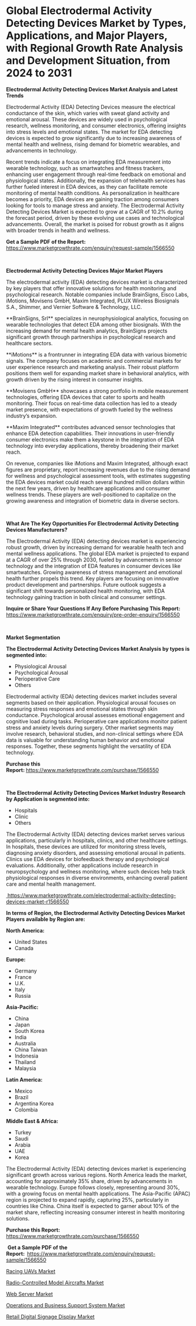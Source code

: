 <p><h1>Global Electrodermal Activity Detecting Devices Market by Types, Applications, and Major Players, with Regional Growth Rate Analysis and Development Situation, from 2024 to 2031</h1></p><p><strong>Electrodermal Activity Detecting Devices Market Analysis and Latest Trends</strong></p>
<p><p>Electrodermal Activity (EDA) Detecting Devices measure the electrical conductance of the skin, which varies with sweat gland activity and emotional arousal. These devices are widely used in psychological research, wellness monitoring, and consumer electronics, offering insights into stress levels and emotional states. The market for EDA detecting devices is expected to grow significantly due to increasing awareness of mental health and wellness, rising demand for biometric wearables, and advancements in technology.</p><p>Recent trends indicate a focus on integrating EDA measurement into wearable technology, such as smartwatches and fitness trackers, enhancing user engagement through real-time feedback on emotional and physiological states. Additionally, the expansion of telehealth services has further fueled interest in EDA devices, as they can facilitate remote monitoring of mental health conditions. As personalization in healthcare becomes a priority, EDA devices are gaining traction among consumers looking for tools to manage stress and anxiety. The Electrodermal Activity Detecting Devices Market is expected to grow at a CAGR of 10.2% during the forecast period, driven by these evolving use cases and technological advancements. Overall, the market is poised for robust growth as it aligns with broader trends in health and wellness.</p></p>
<p><strong>Get a Sample PDF of the Report:&nbsp;</strong> <a href="https://www.marketgrowthrate.com/enquiry/request-sample/1566550">https://www.marketgrowthrate.com/enquiry/request-sample/1566550</a></p>
<p>&nbsp;</p>
<p><strong>Electrodermal Activity Detecting Devices Major Market Players</strong></p>
<p><p>The electrodermal activity (EDA) detecting devices market is characterized by key players that offer innovative solutions for health monitoring and psychological research. Notable companies include BrainSigns, Eisco Labs, iMotions, Movisens GmbH, Maxim Integrated, PLUX Wireless Biosignals S.A., Shimmer, and Vernier Software & Technology, LLC.</p><p>**BrainSigns, Srl** specializes in neurophysiological analytics, focusing on wearable technologies that detect EDA among other biosignals. With the increasing demand for mental health analytics, BrainSigns projects significant growth through partnerships in psychological research and healthcare sectors.</p><p>**iMotions** is a frontrunner in integrating EDA data with various biometric signals. The company focuses on academic and commercial markets for user experience research and marketing analysis. Their robust platform positions them well for expanding market share in behavioral analytics, with growth driven by the rising interest in consumer insights.</p><p>**Movisens GmbH** showcases a strong portfolio in mobile measurement technologies, offering EDA devices that cater to sports and health monitoring. Their focus on real-time data collection has led to a steady market presence, with expectations of growth fueled by the wellness industry’s expansion.</p><p>**Maxim Integrated** contributes advanced sensor technologies that enhance EDA detection capabilities. Their innovations in user-friendly consumer electronics make them a keystone in the integration of EDA technology into everyday applications, thereby broadening their market reach.</p><p>On revenue, companies like iMotions and Maxim Integrated, although exact figures are proprietary, report increasing revenues due to the rising demand for wellness and psychological assessment tools, with estimates suggesting the EDA devices market could reach several hundred million dollars within the next few years, driven by healthcare applications and consumer wellness trends. These players are well-positioned to capitalize on the growing awareness and integration of biometric data in diverse sectors.</p></p>
<p>&nbsp;</p>
<p><strong>What Are The Key Opportunities For Electrodermal Activity Detecting Devices Manufacturers?</strong></p>
<p><p>The Electrodermal Activity (EDA) detecting devices market is experiencing robust growth, driven by increasing demand for wearable health tech and mental wellness applications. The global EDA market is projected to expand at a CAGR of over 25% through 2030, fueled by advancements in sensor technology and the integration of EDA features in consumer devices like smartwatches. Growing awareness of stress management and emotional health further propels this trend. Key players are focusing on innovative product development and partnerships. Future outlook suggests a significant shift towards personalized health monitoring, with EDA technology gaining traction in both clinical and consumer settings.</p></p>
<p><strong>Inquire or Share Your Questions If Any Before Purchasing This Report:</strong> <a href="https://www.marketgrowthrate.com/enquiry/pre-order-enquiry/1566550">https://www.marketgrowthrate.com/enquiry/pre-order-enquiry/1566550</a></p>
<p>&nbsp;</p>
<p><strong>Market Segmentation</strong></p>
<p><strong>The Electrodermal Activity Detecting Devices Market Analysis by types is segmented into:</strong></p>
<p><ul><li>Physiological Arousal</li><li>Psychological Arousal</li><li>Perioperative Care</li><li>Others</li></ul></p>
<p><p>Electrodermal activity (EDA) detecting devices market includes several segments based on their application. Physiological arousal focuses on measuring stress responses and emotional states through skin conductance. Psychological arousal assesses emotional engagement and cognitive load during tasks. Perioperative care applications monitor patient stress and anxiety levels during surgery. Other market segments may involve research, behavioral studies, and non-clinical settings where EDA data is valuable for understanding human behavior and emotional responses. Together, these segments highlight the versatility of EDA technology.</p></p>
<p><strong>Purchase this Report:&nbsp;</strong><a href="https://www.marketgrowthrate.com/purchase/1566550">https://www.marketgrowthrate.com/purchase/1566550</a></p>
<p>&nbsp;</p>
<p><strong>The Electrodermal Activity Detecting Devices Market Industry Research by Application is segmented into:</strong></p>
<p><ul><li>Hospitals</li><li>Clinic</li><li>Others</li></ul></p>
<p><p>The Electrodermal Activity (EDA) detecting devices market serves various applications, particularly in hospitals, clinics, and other healthcare settings. In hospitals, these devices are utilized for monitoring stress levels, diagnosing anxiety disorders, and assessing emotional arousal in patients. Clinics use EDA devices for biofeedback therapy and psychological evaluations. Additionally, other applications include research in neuropsychology and wellness monitoring, where such devices help track physiological responses in diverse environments, enhancing overall patient care and mental health management.</p></p>
<p><a href="https://www.marketgrowthrate.com/electrodermal-activity-detecting-devices-market-r1566550">&nbsp;https://www.marketgrowthrate.com/electrodermal-activity-detecting-devices-market-r1566550</a></p>
<p><strong>In terms of Region, the Electrodermal Activity Detecting Devices Market Players available by Region are:</strong></p>
<p>
    <p> <strong> North America: </strong>
        <ul>
            <li>United States</li>
            <li>Canada</li>
        </ul>
        </p> 
    <p> <strong> Europe: </strong>
        <ul>
            <li>Germany</li>
            <li>France</li>
            <li>U.K.</li>
            <li>Italy</li>
            <li>Russia</li>
        </ul>
        </p> 
    <p> <strong> Asia-Pacific: </strong>
        <ul>
            <li>China</li>
            <li>Japan</li>
            <li>South Korea</li>
            <li>India</li>
            <li>Australia</li>
            <li>China Taiwan</li>
            <li>Indonesia</li>
            <li>Thailand</li>
            <li>Malaysia</li>
        </ul>
        </p> 
    <p> <strong> Latin America: </strong>
        <ul>
            <li>Mexico</li>
            <li>Brazil</li>
            <li>Argentina Korea</li>
            <li>Colombia</li>
        </ul>
        </p> 
    <p> <strong> Middle East & Africa: </strong>
        <ul>
            <li>Turkey</li>
            <li>Saudi</li>
            <li>Arabia</li>
            <li>UAE</li>
            <li>Korea</li>
        </ul>
    </p>
    </p>
<p><p>The Electrodermal Activity (EDA) detecting devices market is experiencing significant growth across various regions. North America leads the market, accounting for approximately 35% share, driven by advancements in wearable technology. Europe follows closely, representing around 30%, with a growing focus on mental health applications. The Asia-Pacific (APAC) region is projected to expand rapidly, capturing 25%, particularly in countries like China. China itself is expected to garner about 10% of the market share, reflecting increasing consumer interest in health monitoring solutions.</p></p>
<p><strong>Purchase this Report: </strong><a href="https://www.marketgrowthrate.com/purchase/1566550">https://www.marketgrowthrate.com/purchase/1566550</a></p>
<p>&nbsp;<strong>Get a Sample PDF of the Report:&nbsp;&nbsp;</strong><a href="https://www.marketgrowthrate.com/enquiry/request-sample/1566550">https://www.marketgrowthrate.com/enquiry/request-sample/1566550</a></p>
<p><strong></strong></p>
<p><p><a href="https://medium.com/@roypolash599_23949/future-trajectory-of-the-racing-uavs-market-emerging-market-trends-and-forecasts-till-2031-33b19d9b08df?postPublishedType=repub">Racing UAVs Market</a></p><p><a href="https://medium.com/@roypolash599_23949/what-factors-will-influence-the-radio-controlled-model-aircrafts-market-in-the-coming-years-2447c8a25f35?postPublishedType=repub">Radio-Controlled Model Aircrafts Market</a></p><p><a href="https://www.linkedin.com/pulse/driving-factors-behind-web-server-market-trends-applications-dqdhe?trackingId=guDzg99lTzqdKD%2B5XLWGAQ%3D%3D">Web Server Market</a></p><p><a href="https://github.com/mahnoor2003/Market-Research-Report-List-6/blob/main/operations-and-business-support-system-market.md">Operations and Business Support System Market</a></p><p><a href="https://issuu.com/reportprime-2/docs/retail-digital-signage-display-mark_f2949a0eb63917">Retail Digital Signage Display Market</a></p></p>